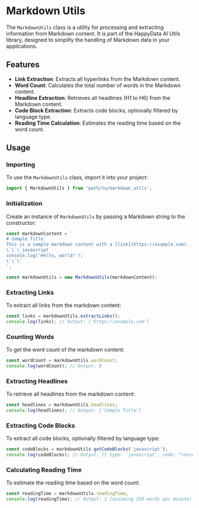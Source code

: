 # Markdown Utils

The `MarkdownUtils` class is a utility for processing and extracting information from Markdown content. It is part of the HappyData AI Utils library, designed to simplify the handling of Markdown data in your applications.

## Features

- **Link Extraction**: Extracts all hyperlinks from the Markdown content.
- **Word Count**: Calculates the total number of words in the Markdown content.
- **Headline Extraction**: Retrieves all headlines (H1 to H6) from the Markdown content.
- **Code Block Extraction**: Extracts code blocks, optionally filtered by language type.
- **Reading Time Calculation**: Estimates the reading time based on the word count.

## Usage

### Importing

To use the `MarkdownUtils` class, import it into your project:

```typescript
import { MarkdownUtils } from 'path/to/markdown_utils';
```

### Initialization

Create an instance of `MarkdownUtils` by passing a Markdown string to the constructor:

```typescript
const markdownContent = `
# Sample Title
This is a sample markdown content with a [link](https://example.com).
\`\`\`javascript
console.log('Hello, world!');
\`\`\`
`;

const markdownUtils = new MarkdownUtils(markdownContent);
```

### Extracting Links

To extract all links from the markdown content:

```typescript
const links = markdownUtils.extractLinks();
console.log(links); // Output: ['https://example.com']
```

### Counting Words

To get the word count of the markdown content:

```typescript
const wordCount = markdownUtils.wordCount;
console.log(wordCount); // Output: 8
```

### Extracting Headlines

To retrieve all headlines from the markdown content:

```typescript
const headlines = markdownUtils.headlines;
console.log(headlines); // Output: ['Sample Title']
```

### Extracting Code Blocks

To extract all code blocks, optionally filtered by language type:

```typescript
const codeBlocks = markdownUtils.getCodeBlocks('javascript');
console.log(codeBlocks); // Output: [{ type: 'javascript', code: "console.log('Hello, world!');" }]
```

### Calculating Reading Time

To estimate the reading time based on the word count:

```typescript
const readingTime = markdownUtils.readingTime;
console.log(readingTime); // Output: 1 (assuming 250 words per minute)
```
